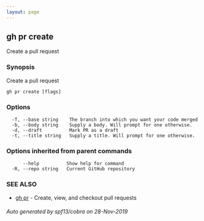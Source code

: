 ```yaml
---
layout: page
---
```


## gh pr create

Create a pull request

### Synopsis

Create a pull request

```
gh pr create [flags]
```

### Options

```
  -T, --base string    The branch into which you want your code merged
  -b, --body string    Supply a body. Will prompt for one otherwise.
  -d, --draft          Mark PR as a draft
  -t, --title string   Supply a title. Will prompt for one otherwise.
```

### Options inherited from parent commands

```
      --help          Show help for command
  -R, --repo string   Current GitHub repository
```

### SEE ALSO

* [gh pr]({{site.baseurl}}gh_pr)	 - Create, view, and checkout pull requests

###### Auto generated by spf13/cobra on 28-Nov-2019
